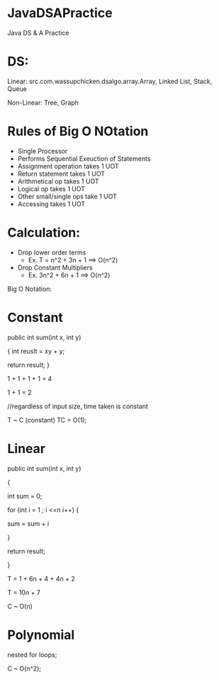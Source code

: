 # JavaDSAPractice
Java DS &amp; A Practice

# DS:
Linear:
src.com.wassupchicken.dsalgo.array.Array, Linked List, Stack, Queue


Non-Linear:
Tree, Graph

# Rules of Big O NOtation
- Single Processor
- Performs Sequential Exeuction of Statements
- Assignment operation takes 1 UOT
- Return statement takes 1 UOT
- Arithmetical op takes 1 UOT
- Logical op takes 1 UOT
- Other small/single ops take 1 UOT
- Accessing takes 1 UOT

# Calculation:
- Drop lower order terms
  - Ex. T = n^2 + 3n + 1 ==> O(n^2)
- Drop Constant Multipliers
  - Ex. 3n^2 + 6n + 1 ==> O(n^2)




Big O Notation:

# Constant

public int sum(int x, int y) 

{
int reuslt = xy + y;


return result;
}


1 + 1 + 1 + 1 = 4

1 + 1 = 2


//regardless of input size, time taken is constant

T ~ C (constant)
TC = O(1);


# Linear

public int sum(int x, int y)

{

int sum = 0;

for (int i = 1 ; i <=n i++) 
{
    
sum = sum + i

}


return result;

}

T = 1 + 6n + 4 + 4n + 2

T = 10n + 7

C ~ O(n)

# Polynomial

nested for loops;

C ~ O(n^2);

